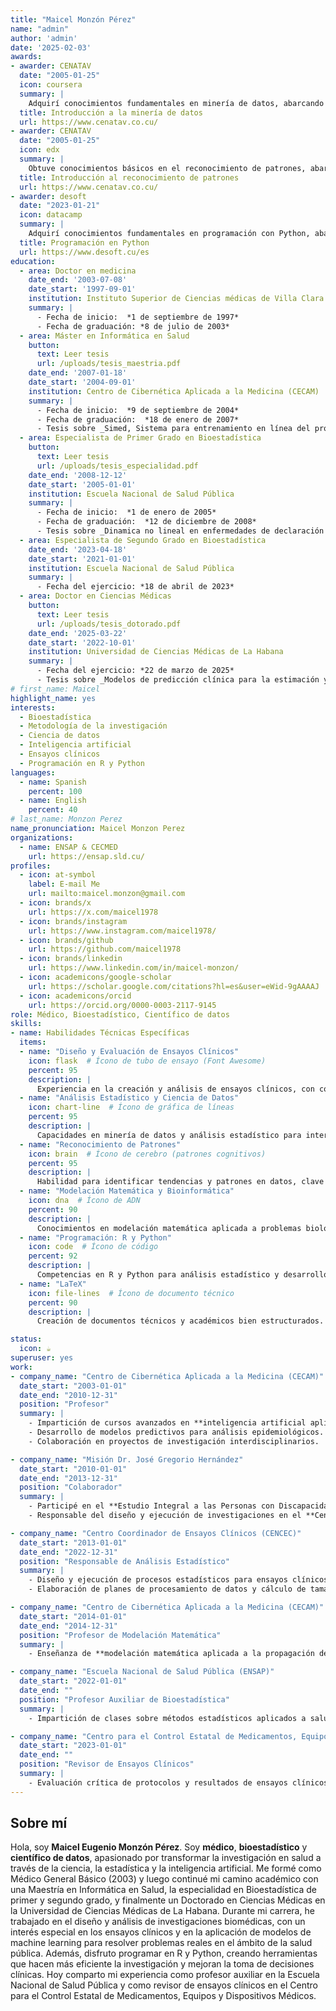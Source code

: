 ```yaml
---
title: "Maicel Monzón Pérez"
name: "admin"
author: 'admin'
date: '2025-02-03'
awards:
- awarder: CENATAV
  date: "2005-01-25"
  icon: coursera
  summary: |
    Adquirí conocimientos fundamentales en minería de datos, abarcando la identificación de patrones y tendencias en grandes volúmenes de información. Me familiaricé con las tendencias tecnológicas clave que impulsan el aprendizaje profundo, incluyendo técnicas de clasificación supervisada (árboles de decisión, K-NN) y agrupamiento (K-Means, DBScan). Desarrollé habilidades en la construcción, entrenamiento y aplicación de modelos de redes bayesianas, utilizando métricas como precisión, exhaustividad (recall) y F1-score para evaluar su rendimiento. Finalmente, apliqué estas técnicas en proyectos personales, utilizando R y Python para análisis avanzados.
  title: Introducción a la minería de datos
  url: https://www.cenatav.co.cu/
- awarder: CENATAV
  date: "2005-01-25"
  icon: edx
  summary: |
    Obtuve conocimientos básicos en el reconocimiento de patrones, abarcando la clasificación de patrones por funciones de distancia y similitud, así como técnicas de clasificación no paramétricas. Me familiaricé con la selección y extracción de características, el diseño de funciones discriminantes lineales y los conceptos básicos de probabilidad aplicados al campo. Desarrollé habilidades en el aprendizaje no supervisado y el agrupamiento, explorando algoritmos como K-medias, LBG e Isodata. Finalmente, comprendí los fundamentos del reconocimiento de patrones sintácticos, incluyendo la teoría de lenguajes formales y las gramáticas de reconocimiento.
  title: Introducción al reconocimiento de patrones
  url: https://www.cenatav.co.cu/
- awarder: desoft
  date: "2023-01-21"
  icon: datacamp
  summary: |
    Adquirí conocimientos fundamentales en programación con Python, abarcando la sintaxis básica del lenguaje, operadores, estructuras de control y otros recursos esenciales. Me familiaricé con el uso de estructuras de datos como cadenas, listas, tuplas, conjuntos y diccionarios, y aprendí a manipularlas eficientemente. Desarrollé habilidades en la organización modular del código utilizando funciones, clases, módulos y paquetes, así como en la implementación de programas bajo el paradigma orientado a objetos. Finalmente, adquirí experiencia en el tratamiento de errores y excepciones en Python, lo que me permite desarrollar aplicaciones más robustas y confiables.
  title: Programación en Python
  url: https://www.desoft.cu/es
education:
  - area: Doctor en medicina
    date_end: '2003-07-08'
    date_start: '1997-09-01'
    institution: Instituto Superior de Ciencias médicas de Villa Clara
    summary: |
      - Fecha de inicio:  *1 de septiembre de 1997*
      - Fecha de graduación: *8 de julio de 2003*
  - area: Máster en Informática en Salud
    button:
      text: Leer tesis
      url: /uploads/tesis_maestria.pdf
    date_end: '2007-01-18'
    date_start: '2004-09-01'
    institution: Centro de Cibernética Aplicada a la Medicina (CECAM)
    summary: |
      - Fecha de inicio:  *9 de septiembre de 2004*
      - Fecha de graduación:  *18 de enero de 2007*
      - Tesis sobre _Simed, Sistema para entrenamiento en línea del proceso de atención médica mediante simulaciones de casos._ Supervisada por [Prof Luis Corona].
  - area: Especialista de Primer Grado en Bioestadística
    button:
      text: Leer tesis
      url: /uploads/tesis_especialidad.pdf  
    date_end: '2008-12-12'
    date_start: '2005-01-01'
    institution: Escuela Nacional de Salud Pública
    summary: |
      - Fecha de inicio:  *1 de enero de 2005*
      - Fecha de graduación:  *12 de diciembre de 2008*    
      - Tesis sobre _Dinamica no lineal en enfermedades de declaración obligatorias_. Supervisada por [Prof Herdandez Cáceres].
  - area: Especialista de Segundo Grado en Bioestadística
    date_end: '2023-04-18'
    date_start: '2021-01-01'
    institution: Escuela Nacional de Salud Pública
    summary: |
      - Fecha del ejercicio: *18 de abril de 2023*
  - area: Doctor en Ciencias Médicas
    button:
      text: Leer tesis
      url: /uploads/tesis_dotorado.pdf 
    date_end: '2025-03-22'
    date_start: '2022-10-01'
    institution: Universidad de Ciencias Médicas de La Habana
    summary: |
      - Fecha del ejercicio: *22 de marzo de 2025*
      - Tesis sobre _Modelos de predicción clínica para la estimación y clasificación del riesgo de muerte con COVID-19_. Supervisada por [Prof Lisset Sánchez]
# first_name: Maicel
highlight_name: yes
interests:
  - Bioestadística
  - Metodología de la investigación
  - Ciencia de datos
  - Inteligencia artificial
  - Ensayos clínicos
  - Programación en R y Python
languages:
  - name: Spanish
    percent: 100
  - name: English
    percent: 40
# last_name: Monzon Perez
name_pronunciation: Maicel Monzon Perez
organizations:
  - name: ENSAP & CECMED
    url: https://ensap.sld.cu/
profiles:
  - icon: at-symbol
    label: E-mail Me
    url: mailto:maicel.monzon@gmail.com
  - icon: brands/x
    url: https://x.com/maicel1978
  - icon: brands/instagram
    url: https://www.instagram.com/maicel1978/
  - icon: brands/github
    url: https://github.com/maicel1978
  - icon: brands/linkedin
    url: https://www.linkedin.com/in/maicel-monzon/
  - icon: academicons/google-scholar
    url: https://scholar.google.com/citations?hl=es&user=eWid-9gAAAAJ
  - icon: academicons/orcid
    url: https://orcid.org/0000-0003-2117-9145
role: Médico, Bioestadístico, Científico de datos
skills:
- name: Habilidades Técnicas Específicas
  items:
  - name: "Diseño y Evaluación de Ensayos Clínicos"
    icon: flask  # Ícono de tubo de ensayo (Font Awesome)
    percent: 95
    description: |
      Experiencia en la creación y análisis de ensayos clínicos, con comprensión profunda de metodologías de investigación médica.
  - name: "Análisis Estadístico y Ciencia de Datos"
    icon: chart-line  # Ícono de gráfica de líneas
    percent: 95
    description: |
      Capacidades en minería de datos y análisis estadístico para interpretar datos complejos en investigaciones médicas.
  - name: "Reconocimiento de Patrones"
    icon: brain  # Ícono de cerebro (patrones cognitivos)
    percent: 95
    description: |
      Habilidad para identificar tendencias y patrones en datos, clave para análisis epidemiológicos.
  - name: "Modelación Matemática y Bioinformática"
    icon: dna  # Ícono de ADN
    percent: 90
    description: |
      Conocimientos en modelación matemática aplicada a problemas biológicos y epidemiológicos.
  - name: "Programación: R y Python"
    icon: code  # Ícono de código
    percent: 92
    description: |
      Competencias en R y Python para análisis estadístico y desarrollo de software en salud.
  - name: "LaTeX"
    icon: file-lines  # Ícono de documento técnico
    percent: 90
    description: |
      Creación de documentos técnicos y académicos bien estructurados.

status:
  icon: ☕️
superuser: yes
work:
- company_name: "Centro de Cibernética Aplicada a la Medicina (CECAM)"
  date_start: "2003-01-01"
  date_end: "2010-12-31"
  position: "Profesor"
  summary: |
    - Impartición de cursos avanzados en **inteligencia artificial aplicada a ciencias de la salud**.
    - Desarrollo de modelos predictivos para análisis epidemiológicos.
    - Colaboración en proyectos de investigación interdisciplinarios.

- company_name: "Misión Dr. José Gregorio Hernández"
  date_start: "2010-01-01"
  date_end: "2013-12-31"
  position: "Colaborador"
  summary: |
    - Participé en el **Estudio Integral a las Personas con Discapacidad en Venezuela**.
    - Responsable del diseño y ejecución de investigaciones en el **Centro Nacional de Genética**.

- company_name: "Centro Coordinador de Ensayos Clínicos (CENCEC)"
  date_start: "2013-01-01"
  date_end: "2022-12-31"
  position: "Responsable de Análisis Estadístico"
  summary: |
    - Diseño y ejecución de procesos estadísticos para ensayos clínicos.
    - Elaboración de planes de procesamiento de datos y cálculo de tamaños de muestra.

- company_name: "Centro de Cibernética Aplicada a la Medicina (CECAM)"
  date_start: "2014-01-01"
  date_end: "2014-12-31"
  position: "Profesor de Modelación Matemática"
  summary: |
    - Enseñanza de **modelación matemática aplicada a la propagación de epidemias**.

- company_name: "Escuela Nacional de Salud Pública (ENSAP)"
  date_start: "2022-01-01"
  date_end: ""
  position: "Profesor Auxiliar de Bioestadística"
  summary: |
    - Impartición de clases sobre métodos estadísticos aplicados a salud pública.

- company_name: "Centro para el Control Estatal de Medicamentos, Equipos y Dispositivos Médicos (CECMED)"
  date_start: "2023-01-01"
  date_end: ""
  position: "Revisor de Ensayos Clínicos"
  summary: |
    - Evaluación crítica de protocolos y resultados de ensayos clínicos.
---
```


## Sobre mí

Hola, soy **Maicel Eugenio Monzón Pérez**. Soy **médico**, **bioestadístico** y **científico de datos**, apasionado por transformar la investigación en salud a través de la ciencia, la estadística y la inteligencia artificial. 
Me formé como Médico General Básico (2003) y luego continué mi camino académico con una Maestría en Informática en Salud, la especialidad en Bioestadística de primer y segundo grado, y finalmente un Doctorado en Ciencias Médicas en la Universidad de Ciencias Médicas de La Habana.
Durante mi carrera, he trabajado en el diseño y análisis de investigaciones biomédicas, con un interés especial en los ensayos clínicos y en la aplicación de modelos de machine learning para resolver problemas reales en el ámbito de la salud pública.
Además, disfruto programar en R y Python, creando herramientas que hacen más eficiente la investigación y mejoran la toma de decisiones clínicas. Hoy comparto mi experiencia como profesor auxiliar en la Escuela Nacional de Salud Pública y como revisor de ensayos clínicos en el Centro para el Control Estatal de Medicamentos, Equipos y Dispositivos Médicos.
